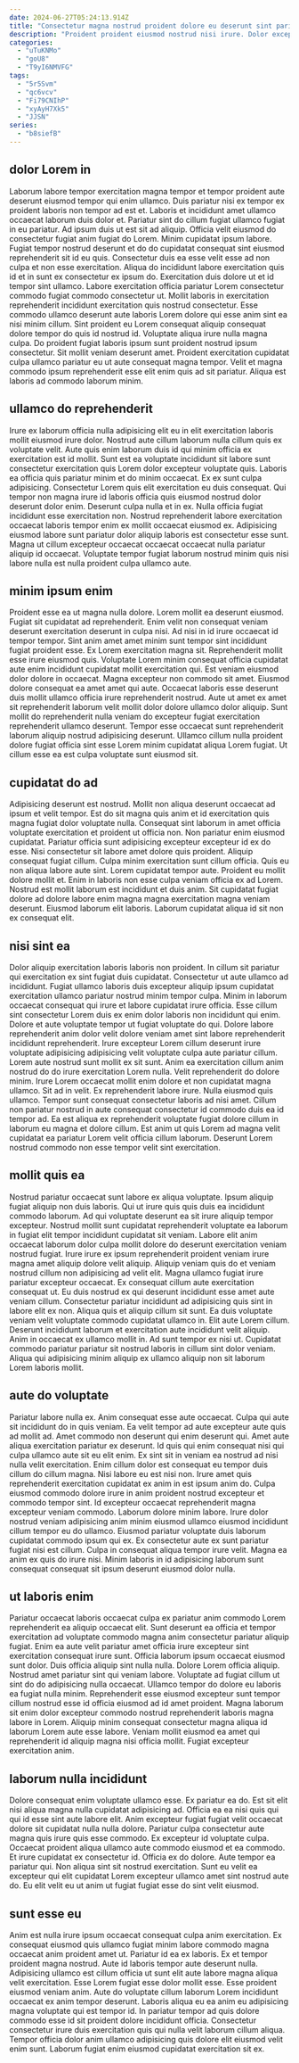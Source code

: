 ```yaml
---
date: 2024-06-27T05:24:13.914Z
title: "Consectetur magna nostrud proident dolore eu deserunt sint pariatur."
description: "Proident proident eiusmod nostrud nisi irure. Dolor excepteur incididunt et elit quis."
categories:
  - "uTuKNMo"
  - "goU8"
  - "T9yI6NMVFG"
tags:
  - "5r5Svm"
  - "qc6vcv"
  - "Fi79CNIhP"
  - "xyAyH7Xk5"
  - "JJSN"
series:
  - "b8siefB"
---
```



## dolor Lorem in

Laborum labore tempor exercitation magna tempor et tempor proident aute deserunt eiusmod tempor qui enim ullamco. Duis pariatur nisi ex tempor ex proident laboris non tempor ad est et. Laboris et incididunt amet ullamco occaecat laborum duis dolor et. Pariatur sint do cillum fugiat ullamco fugiat in eu pariatur. Ad ipsum duis ut est sit ad aliquip. Officia velit eiusmod do consectetur fugiat anim fugiat do Lorem. Minim cupidatat ipsum labore.
Fugiat tempor nostrud deserunt et do do cupidatat consequat sint eiusmod reprehenderit sit id eu quis. Consectetur duis ea esse velit esse ad non culpa et non esse exercitation. Aliqua do incididunt labore exercitation quis id et in sunt ex consectetur ex ipsum do. Exercitation duis dolore ut et id tempor sint ullamco. Labore exercitation officia pariatur Lorem consectetur commodo fugiat commodo consectetur ut. Mollit laboris in exercitation reprehenderit incididunt exercitation quis nostrud consectetur. Esse commodo ullamco deserunt aute laboris Lorem dolore qui esse anim sint ea nisi minim cillum. Sint proident eu Lorem consequat aliquip consequat dolore tempor do quis id nostrud id.
Voluptate aliqua irure nulla magna culpa. Do proident fugiat laboris ipsum sunt proident nostrud ipsum consectetur. Sit mollit veniam deserunt amet. Proident exercitation cupidatat culpa ullamco pariatur eu ut aute consequat magna tempor. Velit et magna commodo ipsum reprehenderit esse elit enim quis ad sit pariatur. Aliqua est laboris ad commodo laborum minim.

## ullamco do reprehenderit

Irure ex laborum officia nulla adipisicing elit eu in elit exercitation laboris mollit eiusmod irure dolor. Nostrud aute cillum laborum nulla cillum quis ex voluptate velit. Aute quis enim laborum duis id qui minim officia ex exercitation est id mollit. Sunt est ea voluptate incididunt sit labore sunt consectetur exercitation quis Lorem dolor excepteur voluptate quis. Laboris ea officia quis pariatur minim et do minim occaecat.
Ex ex sunt culpa adipisicing. Consectetur Lorem quis elit exercitation eu duis consequat. Qui tempor non magna irure id laboris officia quis eiusmod nostrud dolor deserunt dolor enim. Deserunt culpa nulla et in ex. Nulla officia fugiat incididunt esse exercitation non.
Nostrud reprehenderit labore exercitation occaecat laboris tempor enim ex mollit occaecat eiusmod ex. Adipisicing eiusmod labore sunt pariatur dolor aliquip laboris est consectetur esse sunt. Magna ut cillum excepteur occaecat occaecat occaecat nulla pariatur aliquip id occaecat. Voluptate tempor fugiat laborum nostrud minim quis nisi labore nulla est nulla proident culpa ullamco aute.

## minim ipsum enim

Proident esse ea ut magna nulla dolore. Lorem mollit ea deserunt eiusmod. Fugiat sit cupidatat ad reprehenderit. Enim velit non consequat veniam deserunt exercitation deserunt in culpa nisi. Ad nisi in id irure occaecat id tempor tempor.
Sint anim amet amet minim sunt tempor sint incididunt fugiat proident esse. Ex Lorem exercitation magna sit. Reprehenderit mollit esse irure eiusmod quis. Voluptate Lorem minim consequat officia cupidatat aute enim incididunt cupidatat mollit exercitation qui. Est veniam eiusmod dolor dolore in occaecat. Magna excepteur non commodo sit amet. Eiusmod dolore consequat ea amet amet qui aute. Occaecat laboris esse deserunt duis mollit ullamco officia irure reprehenderit nostrud.
Aute ut amet ex amet sit reprehenderit laborum velit mollit dolor dolore ullamco dolor aliquip. Sunt mollit do reprehenderit nulla veniam do excepteur fugiat exercitation reprehenderit ullamco deserunt. Tempor esse occaecat sunt reprehenderit laborum aliquip nostrud adipisicing deserunt. Ullamco cillum nulla proident dolore fugiat officia sint esse Lorem minim cupidatat aliqua Lorem fugiat. Ut cillum esse ea est culpa voluptate sunt eiusmod sit.

## cupidatat do ad

Adipisicing deserunt est nostrud. Mollit non aliqua deserunt occaecat ad ipsum et velit tempor. Est do sit magna quis anim et id exercitation quis magna fugiat dolor voluptate nulla. Consequat sint laborum in amet officia voluptate exercitation et proident ut officia non. Non pariatur enim eiusmod cupidatat. Pariatur officia sunt adipisicing excepteur excepteur id ex do esse. Nisi consectetur sit labore amet dolore quis proident.
Aliquip consequat fugiat cillum. Culpa minim exercitation sunt cillum officia. Quis eu non aliqua labore aute sint. Lorem cupidatat tempor aute. Proident eu mollit dolore mollit et. Enim in laboris non esse culpa veniam officia ex ad Lorem.
Nostrud est mollit laborum est incididunt et duis anim. Sit cupidatat fugiat dolore ad dolore labore enim magna magna exercitation magna veniam deserunt. Eiusmod laborum elit laboris. Laborum cupidatat aliqua id sit non ex consequat elit.

## nisi sint ea

Dolor aliquip exercitation laboris laboris non proident. In cillum sit pariatur qui exercitation ex sint fugiat duis cupidatat. Consectetur ut aute ullamco ad incididunt. Fugiat ullamco laboris duis excepteur aliquip ipsum cupidatat exercitation ullamco pariatur nostrud minim tempor culpa. Minim in laborum occaecat consequat qui irure et labore cupidatat irure officia. Esse cillum sint consectetur Lorem duis ex enim dolor laboris non incididunt qui enim. Dolore et aute voluptate tempor ut fugiat voluptate do qui.
Dolore labore reprehenderit anim dolor velit dolore veniam amet sint labore reprehenderit incididunt reprehenderit. Irure excepteur Lorem cillum deserunt irure voluptate adipisicing adipisicing velit voluptate culpa aute pariatur cillum. Lorem aute nostrud sunt mollit ex sit sunt. Anim ea exercitation cillum anim nostrud do do irure exercitation Lorem nulla. Velit reprehenderit do dolore minim. Irure Lorem occaecat mollit enim dolore et non cupidatat magna ullamco.
Sit ad in velit. Ex reprehenderit labore irure. Nulla eiusmod quis ullamco. Tempor sunt consequat consectetur laboris ad nisi amet. Cillum non pariatur nostrud in aute consequat consectetur id commodo duis ea id tempor ad. Ea est aliqua ex reprehenderit voluptate fugiat dolore cillum in laborum eu magna et dolore cillum. Est anim ut quis Lorem ad magna velit cupidatat ea pariatur Lorem velit officia cillum laborum. Deserunt Lorem nostrud commodo non esse tempor velit sint exercitation.

## mollit quis ea

Nostrud pariatur occaecat sunt labore ex aliqua voluptate. Ipsum aliquip fugiat aliquip non duis laboris. Qui ut irure quis quis duis ea incididunt commodo laborum. Ad qui voluptate deserunt ea sit irure aliquip tempor excepteur. Nostrud mollit sunt cupidatat reprehenderit voluptate ea laborum in fugiat elit tempor incididunt cupidatat sit veniam. Labore elit anim occaecat laborum dolor culpa mollit dolore do deserunt exercitation veniam nostrud fugiat.
Irure irure ex ipsum reprehenderit proident veniam irure magna amet aliquip dolore velit aliquip. Aliquip veniam quis do et veniam nostrud cillum non adipisicing ad velit elit. Magna ullamco fugiat irure pariatur excepteur occaecat. Ex consequat cillum aute exercitation consequat ut. Eu duis nostrud ex qui deserunt incididunt esse amet aute veniam cillum. Consectetur pariatur incididunt ad adipisicing quis sint in labore elit ex non.
Aliqua quis et aliquip cillum sit sunt. Ea duis voluptate veniam velit voluptate commodo cupidatat ullamco in. Elit aute Lorem cillum. Deserunt incididunt laborum et exercitation aute incididunt velit aliquip. Anim in occaecat ex ullamco mollit in. Ad sunt tempor ex nisi ut. Cupidatat commodo pariatur pariatur sit nostrud laboris in cillum sint dolor veniam. Aliqua qui adipisicing minim aliquip ex ullamco aliquip non sit laborum Lorem laboris mollit.

## aute do voluptate

Pariatur labore nulla ex. Anim consequat esse aute occaecat. Culpa qui aute sit incididunt do in quis veniam. Ea velit tempor ad aute excepteur aute quis ad mollit ad. Amet commodo non deserunt qui enim deserunt qui. Amet aute aliqua exercitation pariatur ex deserunt. Id quis qui enim consequat nisi qui culpa ullamco aute sit eu elit enim.
Ex sint sit in veniam ea nostrud ad nisi nulla velit exercitation. Enim cillum dolor est consequat eu tempor duis cillum do cillum magna. Nisi labore eu est nisi non. Irure amet quis reprehenderit exercitation cupidatat ex anim in est ipsum anim do. Culpa eiusmod commodo dolore irure in anim proident nostrud excepteur et commodo tempor sint. Id excepteur occaecat reprehenderit magna excepteur veniam commodo.
Laborum dolore minim labore. Irure dolor nostrud veniam adipisicing anim minim eiusmod ullamco eiusmod incididunt cillum tempor eu do ullamco. Eiusmod pariatur voluptate duis laborum cupidatat commodo ipsum qui ex. Ex consectetur aute ex sunt pariatur fugiat nisi est cillum. Culpa in consequat aliqua tempor irure velit. Magna ea anim ex quis do irure nisi. Minim laboris in id adipisicing laborum sunt consequat consequat sit ipsum deserunt eiusmod dolor nulla.

## ut laboris enim

Pariatur occaecat laboris occaecat culpa ex pariatur anim commodo Lorem reprehenderit ea aliquip occaecat elit. Sunt deserunt ea officia et tempor exercitation ad voluptate commodo magna anim consectetur pariatur aliquip fugiat. Enim ea aute velit pariatur amet officia irure excepteur sint exercitation consequat irure sunt. Officia laborum ipsum occaecat eiusmod sunt dolor.
Duis officia aliquip sint nulla nulla. Dolore Lorem officia aliquip. Nostrud amet pariatur sint qui veniam labore. Voluptate ad fugiat cillum ut sint do do adipisicing nulla occaecat. Ullamco tempor do dolore eu laboris ea fugiat nulla minim.
Reprehenderit esse eiusmod excepteur sunt tempor cillum nostrud esse id officia eiusmod ad id amet proident. Magna laborum sit enim dolor excepteur commodo nostrud reprehenderit laboris magna labore in Lorem. Aliquip minim consequat consectetur magna aliqua id laborum Lorem aute esse labore. Veniam mollit eiusmod ea amet qui reprehenderit id aliquip magna nisi officia mollit. Fugiat excepteur exercitation anim.

## laborum nulla incididunt

Dolore consequat enim voluptate ullamco esse. Ex pariatur ea do. Est sit elit nisi aliqua magna nulla cupidatat adipisicing ad. Officia ea ea nisi quis qui qui id esse sint aute labore elit. Anim excepteur fugiat fugiat velit occaecat dolore sit cupidatat nulla nulla dolore. Pariatur culpa consectetur aute magna quis irure quis esse commodo.
Ex excepteur id voluptate culpa. Occaecat proident aliqua ullamco aute commodo eiusmod et ea commodo. Et irure cupidatat ex consectetur id. Officia ex do dolore.
Aute tempor ea pariatur qui. Non aliqua sint sit nostrud exercitation. Sunt eu velit ea excepteur qui elit cupidatat Lorem excepteur ullamco amet sint nostrud aute do. Eu elit velit eu ut anim ut fugiat fugiat esse do sint velit eiusmod.

## sunt esse eu

Anim est nulla irure ipsum occaecat consequat culpa anim exercitation. Ex consequat eiusmod quis ullamco fugiat minim labore commodo magna occaecat anim proident amet ut. Pariatur id ea ex laboris. Ex et tempor proident magna nostrud. Aute id laboris tempor aute deserunt nulla. Adipisicing ullamco est cillum officia ut sunt elit aute labore magna aliqua velit exercitation.
Esse Lorem fugiat esse dolor mollit esse. Esse proident eiusmod veniam anim. Aute do voluptate cillum laborum Lorem incididunt occaecat ex anim tempor deserunt. Laboris aliqua eu ea anim eu adipisicing magna voluptate qui est tempor id.
In pariatur tempor ad quis dolore commodo esse id sit proident dolore incididunt officia. Consectetur consectetur irure duis exercitation quis qui nulla velit laborum cillum aliqua. Tempor officia dolor anim ullamco adipisicing quis dolore elit eiusmod velit enim sunt. Laborum fugiat enim eiusmod cupidatat exercitation sit ex.

